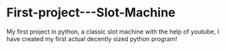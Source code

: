 # First-project---Slot-Machine
My first project in python, a classic slot machine
with the help of youtube, I have created my first actual decently sized python program!
